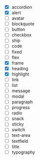 - [x] accordion
- [x] alert
- [ ] avatar
- [ ] blockquote
- [ ] button
- [ ] checkbox
- [ ] ship
- [ ] code
- [ ] fixed
- [ ] flex
- [x] frame
- [x] heading
- [x] highlight
- [ ] link
- [ ] list
- [ ] message
- [ ] modal
- [ ] paragraph
- [ ] progress
- [ ] radio
- [ ] snack
- [ ] sticky
- [ ] switch
- [ ] text-area
- [ ] textfield
- [ ] title
- [ ] typography
